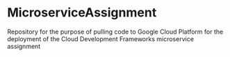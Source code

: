 # MicroserviceAssignment
Repository for the purpose of pulling code to Google Cloud Platform for the deployment of the Cloud Development Frameworks microservice assignment
